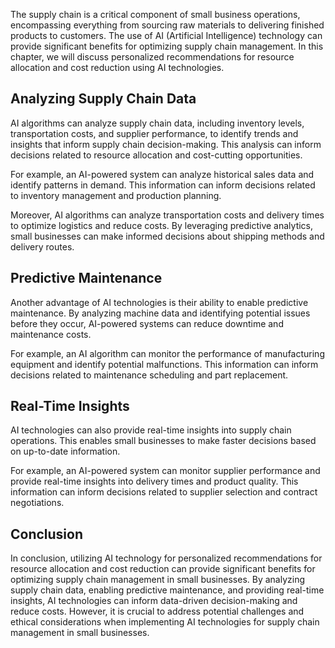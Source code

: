
The supply chain is a critical component of small business operations, encompassing everything from sourcing raw materials to delivering finished products to customers. The use of AI (Artificial Intelligence) technology can provide significant benefits for optimizing supply chain management. In this chapter, we will discuss personalized recommendations for resource allocation and cost reduction using AI technologies.

Analyzing Supply Chain Data
---------------------------

AI algorithms can analyze supply chain data, including inventory levels, transportation costs, and supplier performance, to identify trends and insights that inform supply chain decision-making. This analysis can inform decisions related to resource allocation and cost-cutting opportunities.

For example, an AI-powered system can analyze historical sales data and identify patterns in demand. This information can inform decisions related to inventory management and production planning.

Moreover, AI algorithms can analyze transportation costs and delivery times to optimize logistics and reduce costs. By leveraging predictive analytics, small businesses can make informed decisions about shipping methods and delivery routes.

Predictive Maintenance
----------------------

Another advantage of AI technologies is their ability to enable predictive maintenance. By analyzing machine data and identifying potential issues before they occur, AI-powered systems can reduce downtime and maintenance costs.

For example, an AI algorithm can monitor the performance of manufacturing equipment and identify potential malfunctions. This information can inform decisions related to maintenance scheduling and part replacement.

Real-Time Insights
------------------

AI technologies can also provide real-time insights into supply chain operations. This enables small businesses to make faster decisions based on up-to-date information.

For example, an AI-powered system can monitor supplier performance and provide real-time insights into delivery times and product quality. This information can inform decisions related to supplier selection and contract negotiations.

Conclusion
----------

In conclusion, utilizing AI technology for personalized recommendations for resource allocation and cost reduction can provide significant benefits for optimizing supply chain management in small businesses. By analyzing supply chain data, enabling predictive maintenance, and providing real-time insights, AI technologies can inform data-driven decision-making and reduce costs. However, it is crucial to address potential challenges and ethical considerations when implementing AI technologies for supply chain management in small businesses.
